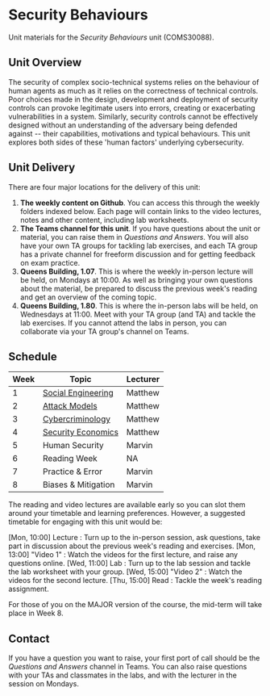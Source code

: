 # Security Behaviours

Unit materials for the _Security Behaviours_ unit (COMS30088).


## Unit Overview

The security of complex socio-technical systems relies on the behaviour of human agents as much as it relies on the correctness of technical controls. Poor choices made in the design, development and deployment of security controls can provoke legitimate users into errors, creating or exacerbating vulnerabilities in a system.  Similarly, security controls cannot be effectively designed without an understanding of the adversary being defended against -- their capabilities, motivations and typical behaviours. This unit explores both sides of these 'human factors' underlying cybersecurity.  


## Unit Delivery

There are four major locations for the delivery of this unit:

1. **The weekly content on Github**. You can access this through the weekly folders indexed below. Each page will contain links to the video lectures, notes and other content, including lab worksheets.
2. **The Teams channel for this unit**. If you have questions about the unit or material, you can raise them in _Questions and Answers_. You will also have your own TA groups for tackling lab exercises, and each TA group has a private channel for freeform discussion and for getting feedback on exam practice. 
3. **Queens Building, 1.07**. This is where the weekly in-person lecture will be held, on Mondays at 10:00. As well as bringing your own questions about the material, be prepared to discuss the previous week's reading and get an overview of the coming topic.
4. **Queens Building, 1.80**. This is where the in-person labs will be held, on Wednesdays at 11:00. Meet with your TA group (and TA) and tackle the lab exercises. If you cannot attend the labs in person, you can collaborate via your TA group's channel on Teams. 


## Schedule

| Week | Topic | Lecturer |
|------|-------|----------|
| 1 | [Social Engineering](./01-social_engineering/) | Matthew |
| 2 | [Attack Models](./02-threat_modelling/) | Matthew |
| 3 | [Cybercriminology](./03-cybercriminology) | Matthew |
| 4 | [Security Economics](./04-security_economics) | Matthew |
| 5 | Human Security | Marvin |
| 6 | Reading Week | NA |
| 7 | Practice & Error | Marvin | 
| 8 | Biases & Mitigation | Marvin |


The reading and video lectures are available early so you can slot them around your timetable and learning preferences. However, a suggested timetable for engaging with this unit would be:

[Mon, 10:00] Lecture : Turn up to the in-person session, ask questions, take part in discussion about the previous week's reading and exercises.
[Mon, 13:00] "Video 1" : Watch the videos for the first lecture, and raise any questions online.
[Wed, 11:00] Lab : Turn up to the lab session and tackle the lab worksheet with your group.
[Wed, 15:00] "Video 2" : Watch the videos for the second lecture.
[Thu, 15:00] Read : Tackle the week's reading assignment.

For those of you on the MAJOR version of the course, the mid-term will take place in Week 8. 

## Contact

If you have a question you want to raise, your first port of call should be the _Questions and Answers_ channel in Teams.
You can also raise questions with your TAs and classmates in the labs, and with the lecturer in the session on Mondays.
